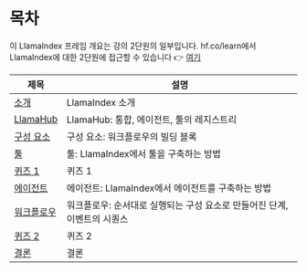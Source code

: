 # 목차

이 LlamaIndex 프레임 개요는 강의 2단원의 일부입니다. hf.co/learn에서 LlamaIndex에 대한 2단원에 접근할 수 있습니다 👉 <a href="https://hf.co/learn/agents-course/unit2/llama-index/introduction">여기</a>

| 제목 | 설명 |
| --- | --- |
| [소개](introduction.mdx) | LlamaIndex 소개 |
| [LlamaHub](llama-hub.mdx) | LlamaHub: 통합, 에이전트, 툴의 레지스트리 |
| [구성 요소](components.mdx) | 구성 요소: 워크플로우의 빌딩 블록 |
| [툴](tools.mdx) | 툴: LlamaIndex에서 툴을 구축하는 방법 |
| [퀴즈 1](quiz1.mdx) | 퀴즈 1 |
| [에이전트](agents.mdx) | 에이전트: LlamaIndex에서 에이전트를 구축하는 방법 |
| [워크플로우](workflows.mdx) | 워크플로우: 순서대로 실행되는 구성 요소로 만들어진 단계, 이벤트의 시퀀스 |
| [퀴즈 2](quiz2.mdx) | 퀴즈 2 |
| [결론](conclusion.mdx) | 결론 |
